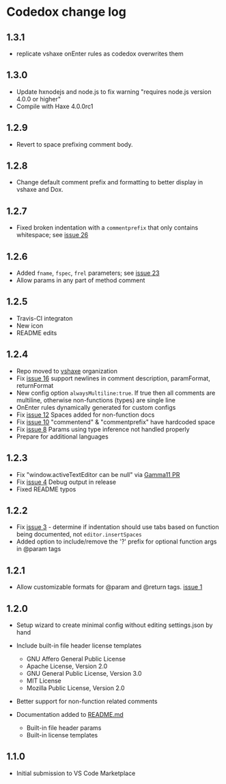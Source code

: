 # Codedox change log

## 1.3.1

* replicate vshaxe onEnter rules as codedox overwrites them

## 1.3.0

* Update hxnodejs and node.js to fix warning "requires node.js version 4.0.0 or higher"
* Compile with Haxe 4.0.0rc1

## 1.2.9

* Revert to space prefixing comment body.

## 1.2.8

* Change default comment prefix and formatting to better display in vshaxe and Dox. 

## 1.2.7

* Fixed broken indentation with a `commentprefix` that only contains whitespace; see [issue 26](https://github.com/vshaxe/codedox/issues/26) 

## 1.2.6

* Added `fname`, `fspec`, `frel` parameters; see [issue 23](https://github.com/vshaxe/codedox/issues/23)
* Allow params in any part of method comment

## 1.2.5

* Travis-CI integraton
* New icon
* README edits

## 1.2.4

* Repo moved to [vshaxe](https://github.com/vshaxe) organization
* Fix [issue 16](https://github.com/vshaxe/codedox/issues/16) support newlines in comment description, paramFormat, returnFormat
* New config option `alwaysMultiline:true`. If true then all comments are multiline, otherwise non-functions (types) are single line
* OnEnter rules dynamically generated for custom configs
* Fix [issue 12](https://github.com/vshaxe/codedox/issues/12) Spaces added for non-function docs
* Fix [issue 10](https://github.com/vshaxe/codedox/issues/10) "commentend" & "commentprefix" have hardcoded space
* Fix [issue 8](https://github.com/vshaxe/codedox/issues/8) Params using type inference not handled properly
* Prepare for additional languages

## 1.2.3

* Fix "window.activeTextEditor can be null" via [Gamma11 PR](https://github.com/vshaxe/codedox/pull/5)
* Fix [issue 4](https://github.com/vshaxe/codedox/issues/4) Debug output in release
* Fixed README typos

## 1.2.2

* Fix [issue 3](https://github.com/vshaxe/codedox/issues/3) - determine if indentation should use tabs based on function being documented, not `editor.insertSpaces`
* Added option to include/remove the '?' prefix for optional function args in @param tags

## 1.2.1
* Allow customizable formats for @param and @return tags. [issue 1](https://github.com/vshaxe/codedox/issues/1)

## 1.2.0
* Setup wizard to create minimal config without editing settings.json by hand

* Include built-in file header license templates
	* GNU Affero General Public License
	* Apache License, Version 2.0
	* GNU General Public License, Version 3.0
	* MIT License
	* Mozilla Public License, Version 2.0
* Better support for non-function related comments
* Documentation added to [README.md](./README.md) 
	* Built-in file header params
	* Built-in license templates

## 1.1.0
- Initial submission to VS Code Marketplace
